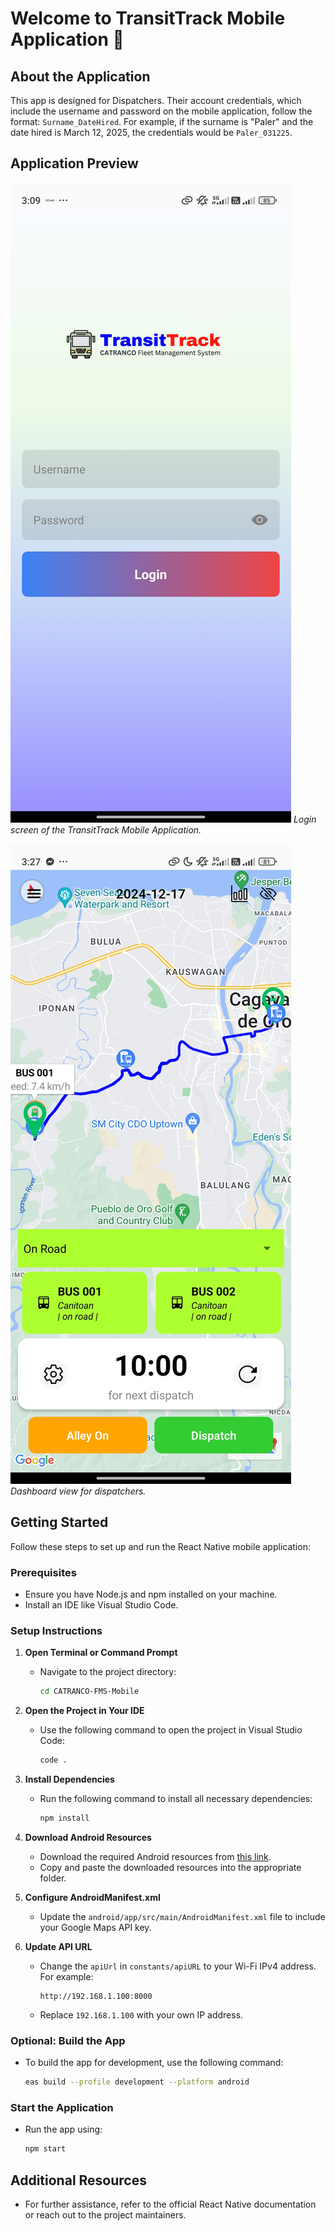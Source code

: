 # Welcome to TransitTrack Mobile Application 👋

## About the Application

This app is designed for Dispatchers. Their account credentials, which include the username and password on the mobile application, follow the format: `Surname_DateHired`. For example, if the surname is "Paler" and the date hired is March 12, 2025, the credentials would be `Paler_031225`.

## Application Preview

![Login Screen](assets/images/login.jpg)
*Login screen of the TransitTrack Mobile Application.*

![Dashboard](assets/images/dashboard.jpg)
*Dashboard view for dispatchers.*

## Getting Started

Follow these steps to set up and run the React Native mobile application:

### Prerequisites

- Ensure you have Node.js and npm installed on your machine.
- Install an IDE like Visual Studio Code.

### Setup Instructions

1. **Open Terminal or Command Prompt**

   - Navigate to the project directory:
     ```sh
     cd CATRANCO-FMS-Mobile
     ```

2. **Open the Project in Your IDE**

   - Use the following command to open the project in Visual Studio Code:
     ```sh
     code .
     ```

3. **Install Dependencies**

   - Run the following command to install all necessary dependencies:
     ```sh
     npm install
     ```

4. **Download Android Resources**

   - Download the required Android resources from [this link](https://drive.google.com/drive/folders/1xGtj5Cvj1N0QaSIy9-tqpopmvlecr-1_?usp=sharing).
   - Copy and paste the downloaded resources into the appropriate folder.

5. **Configure AndroidManifest.xml**

   - Update the `android/app/src/main/AndroidManifest.xml` file to include your Google Maps API key.

6. **Update API URL**

   - Change the `apiUrl` in `constants/apiURL` to your Wi-Fi IPv4 address. For example:
     ```
     http://192.168.1.100:8000
     ```
   - Replace `192.168.1.100` with your own IP address.

### Optional: Build the App

- To build the app for development, use the following command:
  ```sh
  eas build --profile development --platform android
  ```

### Start the Application

- Run the app using:
  ```sh
  npm start
  ```

## Additional Resources

- For further assistance, refer to the official React Native documentation or reach out to the project maintainers.